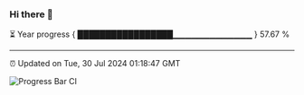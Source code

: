 ### Hi there 👋

⏳ Year progress { █████████████████▁▁▁▁▁▁▁▁▁▁▁▁▁ } 57.67 %

---

⏰ Updated on Tue, 30 Jul 2024 01:18:47 GMT

![Progress Bar CI](https://github.com/liununu/liununu/workflows/Progress%20Bar%20CI/badge.svg)
